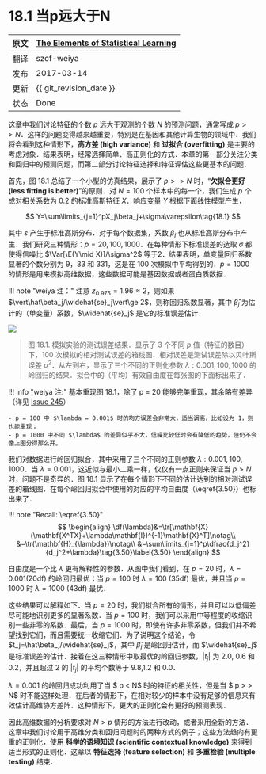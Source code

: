 # 18.1 当p远大于N

| 原文   | [The Elements of Statistical Learning](https://esl.hohoweiya.xyz/book/The%20Elements%20of%20Statistical%20Learning.pdf) |
| ---- | ---------------------------------------- |
| 翻译   | szcf-weiya                               |
| 发布 | 2017-03-14 |
| 更新   | {{ git_revision_date }}                  |
| 状态 | Done |

这章中我们讨论特征的个数 $p$ 远大于观测的个数 $N$ 的预测问题，通常写成 $p >> N$．这样的问题变得越来越重要，特别是在基因和其他计算生物的领域中．我们将会看到这种情形下，**高方差 (high variance)** 和 **过拟合 (overfitting)** 是主要的考虑对象．结果表明，经常选择简单、高正则化的方式．本章的第一部分关注分类和回归中的预测问题，而第二部分讨论特征选择和特征评估这些更基本的问题．

首先，图 18.1 总结了一个小型的仿真结果，展示了 $p >> N$ 时，“**欠拟合更好 (less fitting is better)**”的原则．对 $N=100$ 个样本中的每一个，我们生成 $p$ 个成对相关系数为 $0.2$ 的标准高斯特征 $X$．响应变量 $Y$ 根据下面线性模型产生，

$$
Y=\sum\limits_{j=1}^pX_j\beta_j+\sigma\varepsilon\tag{18.1}
$$

其中 $\varepsilon$ 产生于标准高斯分布．对于每个数据集，系数 $\beta_j$ 也从标准高斯分布中产生．我们研究三种情形：$p=20,100,1000$．在每种情形下标准误差的选取 $\sigma$ 都使得信噪比 $\Var[\E(Y\mid X)]/\sigma^2$ 等于$2$．结果表明，单变量回归系数显著的个数分别为 9，33 和 331，这是在 100 次模拟中平均得到的．$p=1000$ 的情形是用来模拟高维数据，这些数据可能是基因数据或者蛋白质数据．

!!! note "weiya 注："
    注意 $z_{0.975} = 1.96 \approx 2$，则如果 $\vert\hat\beta_j/\widehat{se}_j\vert\ge 2$，则称回归系数显著，其中 $\hat\beta_j$ 为估计的（单变量）系数，$\widehat{se}_j$ 是它的标准误差估计．

![](../img/18/fig18.1.png)

> 图 18.1. 模拟实验的测试误差结果．显示了 3 个不同 $p$ 值（特征的数目）下，100 次模拟的相对测试误差的箱线图．相对误差是测试误差除以贝叶斯误差 $\sigma^2$．从左到右，显示了三个不同的正则化参数 $\lambda:0.001,100,1000$ 的岭回归的结果．拟合中的（平均）有效自由度在每张图的下面标出来了．

!!! info "weiya 注:"
    基本重现图 18.1，除了 p = 20 能够完美重现，其余略有差异（详见 [Issue 245](https://github.com/szcf-weiya/ESL-CN/issues/245)）

    - p = 100 中 $\lambda = 0.001$ 时的均方误差会非常大，适当调高，比如设为 1，则也能重现；
    - p = 1000 中不同 $\lambda$ 的差异似乎不大，信噪比较低时会有降低的趋势，但仍不会像上图分得那么开。

我们对数据进行岭回归拟合，其中采用了三个不同的正则参数 $\lambda:0.001,100,1000$．当 $\lambda=0.001$，这近似与最小二乘一样，仅仅有一点正则来保证当 $p > N$ 时，问题不是奇异的．图 18.1 显示了在每个情形下不同的估计达到的相对测试误差的箱线图．在每个岭回归拟合中使用的对应的平均自由度（\eqref{3.50}）也标出来了．

!!! note "Recall: \eqref{3.50}"
    $$
    \begin{align}
    \df(\lambda)&=\tr[\mathbf{X}(\mathbf{X^TX}+\lambda\mathbf{I})^{-1}\mathbf{X}^T]\notag\\
    &=\tr(\mathbf{H}_{\lambda})\notag\\
    &=\sum\limits_{j=1}^p\dfrac{d_j^2}{d_j^2+\lambda}\tag{3.50}\label{3.50}
    \end{align}
    $$

自由度是一个比 $\lambda$ 更有解释性的参数．从图中我们看到，在 $p=20$ 时，$\lambda=0.001$(20df) 的岭回归最优；当 $p=100$ 时 $\lambda=100$ (35df) 最优，并且当 $p=1000$ 时 $\lambda=1000$ (43df) 最优．

这些结果可以解释如下．当 $p=20$ 时，我们拟合所有的情形，并且可以以低偏差尽可能地识别更多的显著系数．当 $p=100$ 时，我们可以采用中等程度的收缩识别一些非零的系数．最后，当 $p=1000$ 时，即使有许多非零系数，但我们并不希望找到它们，而且需要统一收缩它们．为了说明这个结论，令 $t_j=\hat\beta_j/\widehat{se}_j$，其中 $\hat\beta_j$ 是岭回归估计，而 $\widehat{se}_j$ 是标准误差的估计．接着在这三种情形中取最优的岭回归参数，$\vert t_j\vert$ 为 2.0, 0.6 和 0.2，并且超过 2 的 $\vert t_j\vert$ 的平均个数等于 9.8,1.2 和 0.0．

$\lambda=0.001$ 的岭回归成功利用了当 $ p < N$ 时的特征的相关性，但是当 $ p > > N$ 时不能这样处理．在后者的情形下，在相对较少的样本中没有足够的信息来有效估计高维协方差阵．这种情形下，更大的正则化会有更好的预测表现．

因此高维数据的分析要求对 $N > p$ 情形的方法进行改动，或者采用全新的方法．这章中我们讨论用于高维分类和回归问题时的两种方式的例子；这些方法趋向有更重的正则化，使用 **科学的语境知识 (scientific contextual knowledge)** 来得到适当形式的正则化．这章以 **特征选择 (feature selection)** 和 **多重检验 (multiple testing)** 结束．
